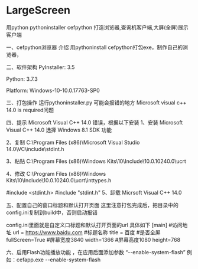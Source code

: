 # LargeScreen

用python pythoninstaller cefpython 打造浏览器,查询机客户端,大屏(全屏)展示客户端

一、cefpython浏览器
介绍
用pythoninstall cefpython打包exe，制作自己的浏览器，

二、软件架构
PyInstaller: 3.5

Python: 3.7.3

Platform: Windows-10-10.0.17763-SP0

三、打包操作
运行pythoninstaller.py
可能会报错的地方
Microsoft visual c++ 14.0 is required问题

四、提示 Microsoft Visual C++ 14.0 错误，根据以下安装
1、安装 Microsoft Visual C++ 14.0 选择 Windows 8.1 SDK 功能

2、复制 C:\Program Files (x86)\Microsoft Visual Studio 14.0\VC\include\stdint.h

3、粘贴 C:\Program Files (x86)\Windows Kits\10\Include\10.0.10240.0\ucrt

4、修改 C:\Program Files (x86)\Windows Kits\10\Include\10.0.10240.0\ucrt\inttypes.h

#include <stdint.h>
#include "stdint.h"
5、卸载 Micrsoft Visual C++ 14.0

五、配置自己的窗口标题和默认打开页面
这里注意打包完成后，把目录中的config.ini复制到build中，否则启动报错

config.ini里面就是自定义口标题和默认打开页面的url
具体如下
[main]
#访问地址
url = https://www.baidu.com
#标题名称
title = 百度
#是否全屏
fullScreen=True
#屏幕宽度3840
width=1366
#屏幕高度1080
height=768

六、启用Flash功能播放功能 ，在应用后面添加参数  “--enable-system-flash”
例如：cefapp.exe --enable-system-flash